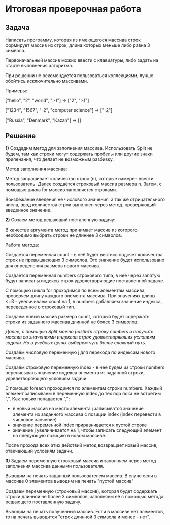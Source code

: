 # Итоговая проверочная работа

## Задача

Написать программу, которая из имеющегося массива строк формирует массив из строк, длина которых меньше либо равна 3 символа. 

Первоначальный массив можно ввести с клавиатуры, либо задать на старте выполнения алгоритма.

При решении не рекомендуется пользоваться коллекциями, лучше обойтись исключительно массивами.

Примеры:

["hello", "2", "world", ":-)"] -> ["2", ":-)"]

["1234", "1567", "-2", "computer science"] -> ["-2"]

["Russia", "Deпmark", "Kazan"] -> []

##  Решение

**1)** Создадим метод для заполнения массива. Использовать Split не будем, там как строки могут содержать пробелы или другие знаки припенания,
что делает не возможным разбивку.

Метод заполнения массива:

Метод запрашивает количество строк (n), которые намерен ввести пользователь. Далее создаётся строковый массив размера n.
Затем, с помощью цикла for массив заполняется строками.

Воизбежание введения не числового значения, а так же отрицательного числа, ввод количества строк выполнен через метод, проверяющий введенное значение.

**2)** Созаем метод решающий посталенную задачу:

В качестве аргумента метод принимает массив из которого необходимо выбрать строки не длиннее 3 символов.

Работа метода:

Создается переменная count - в неё будет вестись подсчет количества строк не превышаеющих 3 символов.
Это значение будет использовано для определения размера нового массива.

Создается переменная numbers строкового типа, в неё через запятую будут записаны индексы строк удовлетворяющие поставленной задаче.

С помощью цикла for проходимся по всем элементам массива, проверяем длину каждого элемента массива. При значениях длины <=3 - 
увеличиваем count на 1, в numbers добавляем значение индекса, переведенное в строковый тип.

Создаем новый массив размера count, который будет содержать строки из заданного массива длинной не более 3 символов.

*Далее, с помощью Split можно разбить строку numbers и получить массив со значениями индексов строк удовлетворяющих условиям задачи. 
Но в учебных целях выберем чуть более сложный путь.*

Создаём числовую переменную j для перехода по индексам нового массива.

Создаём строковую переменную index - в неё будем из строки numbers переписывать значение индекса элемента из заданной строки,
удовлетворяющего условиям задачи.

С помощю foreach проходимся по элементам строки numbers. 
Каждый элемент записываем в переменную index до тех пор пока не встретим ",". 
Как только попадается ",":

+ в новый массив на место элемента j записыватся значение элемента из заданного массива с позиции index (index перевести в числовое занчение)
+ значение переменной index приравнивается к пустой строке
+ значение j увеличивается на 1, чтобы записать следующий элемент на следующую позицию в новом массиве.

После прохода всех этих действий метод возвращает новый массив, отвечающий условиям задачи.

**3)** 
Задаем переменную строковый массив и заполняем через метод заполнения массива данными пользователя.

Выводим на печать заданный пользователем массив. 
В случе если в массиве 0 элементов выводим на печать "пустой массив"

Создаем переменную (строковый массив), которая будет содержать строки длинной не более 3 символов, 
заполняем её с помощью метода решающего поставленную задачу.

Выводим на печать полученный массив. Если в массиве нет элементов, то на печать выводится "строк длинной 3 символа и менее - нет".

